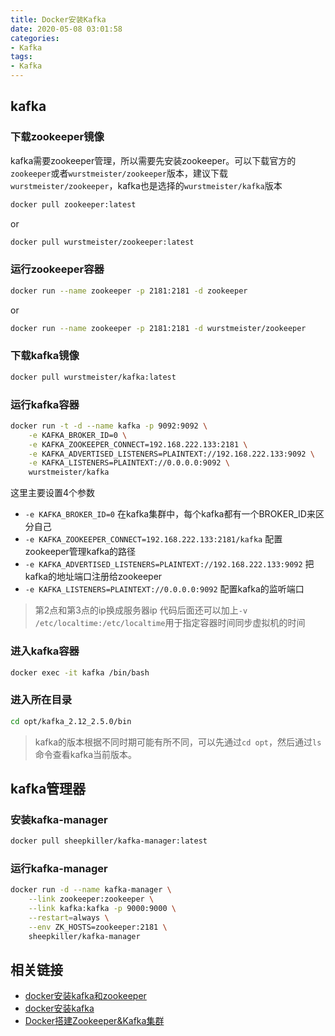 ```yaml
---
title: Docker安装Kafka
date: 2020-05-08 03:01:58
categories:
- Kafka
tags:
- Kafka
---
```


## kafka

### 下载zookeeper镜像

kafka需要zookeeper管理，所以需要先安装zookeeper。可以下载官方的`zookeeper`或者`wurstmeister/zookeeper`版本，建议下载`wurstmeister/zookeeper`，kafka也是选择的`wurstmeister/kafka`版本

``` bash
docker pull zookeeper:latest
```

or

``` bash
docker pull wurstmeister/zookeeper:latest
```

### 运行zookeeper容器

``` bash
docker run --name zookeeper -p 2181:2181 -d zookeeper
```

or

``` bash
docker run --name zookeeper -p 2181:2181 -d wurstmeister/zookeeper
```

### 下载kafka镜像

``` bash
docker pull wurstmeister/kafka:latest
```

### 运行kafka容器

``` bash
docker run -t -d --name kafka -p 9092:9092 \
    -e KAFKA_BROKER_ID=0 \
    -e KAFKA_ZOOKEEPER_CONNECT=192.168.222.133:2181 \
    -e KAFKA_ADVERTISED_LISTENERS=PLAINTEXT://192.168.222.133:9092 \
    -e KAFKA_LISTENERS=PLAINTEXT://0.0.0.0:9092 \
    wurstmeister/kafka
```

这里主要设置4个参数

* `-e KAFKA_BROKER_ID=0` 在kafka集群中，每个kafka都有一个BROKER_ID来区分自己
* `-e KAFKA_ZOOKEEPER_CONNECT=192.168.222.133:2181/kafka` 配置zookeeper管理kafka的路径
* `-e KAFKA_ADVERTISED_LISTENERS=PLAINTEXT://192.168.222.133:9092` 把kafka的地址端口注册给zookeeper
* `-e KAFKA_LISTENERS=PLAINTEXT://0.0.0.0:9092` 配置kafka的监听端口

> 第2点和第3点的ip换成服务器ip
代码后面还可以加上`-v /etc/localtime:/etc/localtime`用于指定容器时间同步虚拟机的时间

### 进入kafka容器

``` bash
docker exec -it kafka /bin/bash
```

### 进入所在目录

``` bash
cd opt/kafka_2.12_2.5.0/bin
```

> kafka的版本根据不同时期可能有所不同，可以先通过`cd opt`，然后通过`ls`命令查看kafka当前版本。

## kafka管理器

### 安装kafka-manager

``` bash
docker pull sheepkiller/kafka-manager:latest
```

### 运行kafka-manager

``` bash
docker run -d --name kafka-manager \
    --link zookeeper:zookeeper \
    --link kafka:kafka -p 9000:9000 \
    --restart=always \
    --env ZK_HOSTS=zookeeper:2181 \
    sheepkiller/kafka-manager
```

## 相关链接

* [docker安装kafka和zookeeper](https://blog.csdn.net/weixin_40910372/article/details/103962237 'docker安装kafka和zookeeper')
* [docker安装kafka](https://www.jianshu.com/p/e8c29cba9fae 'docker安装kafka')
* [Docker搭建Zookeeper&Kafka集群](https://www.cnblogs.com/Jacian/p/11421114.html 'Docker搭建Zookeeper&Kafka集群')
